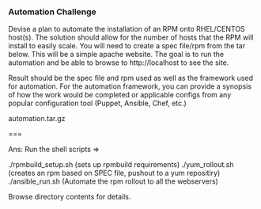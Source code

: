 ### Automation Challenge

Devise a plan to automate the installation of an RPM onto RHEL/CENTOS host(s).
The solution should allow for the number of hosts that the RPM will install to 
easily scale. You will need to create a spec file/rpm from the tar below. This
will be a simple apache website. The goal is to run the automation and be able
to browse to http://localhost to see the site.

Result should be the spec file and rpm used as well as the framework used for
automation. For the automation framework, you can provide a synopsis of how
the work would be completed or applicable configs from any popular 
configuration tool (Puppet, Ansible, Chef, etc.)

automation.tar.gz

===

Ans: Run the shell scripts =>

./rpmbuild_setup.sh  (sets up rpmbuild requirements)
./yum_rollout.sh (creates an rpm based on SPEC file, pushout to a yum repositiry)
./ansible_run.sh  (Automate the rpm rollout to all the webservers)

Browse directory contents for details.

